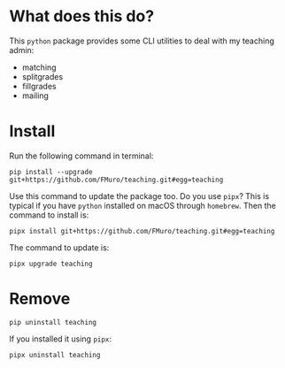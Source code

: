 # What does this do?

This `python` package provides some CLI utilities to deal with my teaching admin:

- matching
- splitgrades
- fillgrades
- mailing
  

# Install

Run the following command in terminal:

```
pip install --upgrade git+https://github.com/FMuro/teaching.git#egg=teaching
```

Use this command to update the package too. 
Do you use `pipx`? This is typical if you have `python` installed on macOS through `homebrew`. Then the command to install is:

```
pipx install git+https://github.com/FMuro/teaching.git#egg=teaching
```

The command to update is:

```
pipx upgrade teaching
```


# Remove

```
pip uninstall teaching
```

If you installed it using `pipx`:

```
pipx uninstall teaching
```